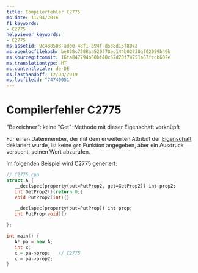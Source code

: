 ```yaml
---
title: Compilerfehler C2775
ms.date: 11/04/2016
f1_keywords:
- C2775
helpviewer_keywords:
- C2775
ms.assetid: 9c488508-ade0-48f1-b94f-d538d15f807a
ms.openlocfilehash: be858c7508aa520f78ec144b02738af02099b49b
ms.sourcegitcommit: 16fa847794b60bf40c67d20f74751a67fccb602e
ms.translationtype: MT
ms.contentlocale: de-DE
ms.lasthandoff: 12/03/2019
ms.locfileid: "74740051"
---
```

# <a name="compiler-error-c2775"></a>Compilerfehler C2775

"Bezeichner": keine "Get"-Methode mit dieser Eigenschaft verknüpft

Für einen Datenmember, der mit dem erweiterten Attribut der [Eigenschaft](../../cpp/property-cpp.md) deklariert wurde, ist keine `get` Funktion angegeben, aber ein Ausdruck versucht, seinen Wert abzurufen.

Im folgenden Beispiel wird C2775 generiert:

```cpp
// C2775.cpp
struct A {
   __declspec(property(put=PutProp2, get=GetProp2)) int prop2;
   int GetProp2(){return 0;}
   void PutProp2(int){}

   __declspec(property(put=PutProp)) int prop;
   int PutProp(void){}

};

int main() {
   A* pa = new A;
   int x;
   x = pa->prop;   // C2775
   x = pa->prop2;
}
```
